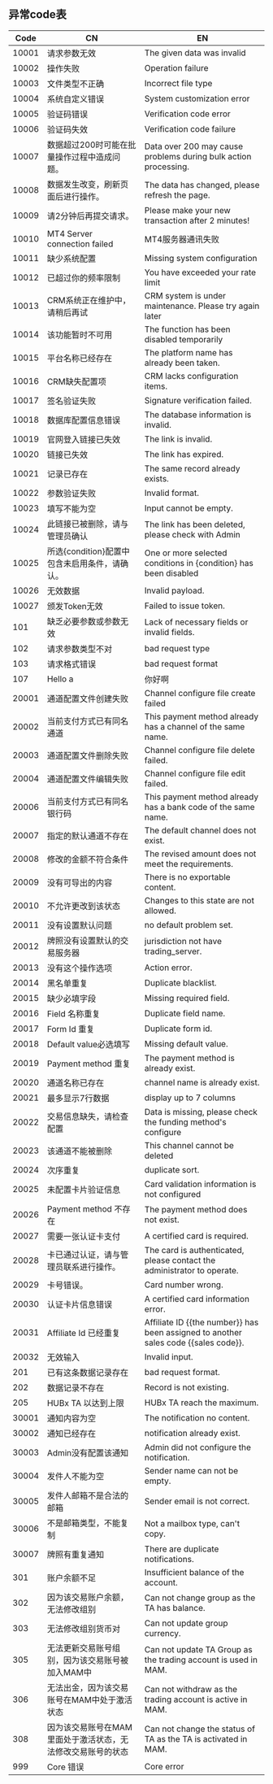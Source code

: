 ## 异常code表
| Code   | CN  | EN                                            |
|--------|-----|-----------------------------------------------|
|10001|请求参数无效|The given data was invalid|
|10002|操作失败|Operation failure|
|10003|文件类型不正确|Incorrect file type|
|10004|系统自定义错误|System customization error|
|10005|验证码错误|Verification code error|
|10006|验证码失效|Verification code failure|
|10007|数据超过200时可能在批量操作过程中造成问题。|Data over 200 may cause problems during bulk action processing.|
|10008|数据发生改变，刷新页面后进行操作。|The data has changed, please refresh the page.|
|10009|请2分钟后再提交请求。|Please make your new transaction after 2 minutes!|
|10010|MT4 Server connection failed|MT4服务器通讯失败|
|10011|缺少系统配置|Missing system configuration|
|10012|已超过你的频率限制|You have exceeded your rate limit|
|10013|CRM系统正在维护中，请稍后再试|CRM system is under maintenance. Please try again later|
|10014|该功能暂时不可用|The function has been disabled temporarily|
|10015|平台名称已经存在|The platform name has already been taken.|
|10016|CRM缺失配置项|CRM lacks configuration items.|
|10017|签名验证失败|Signature verification failed.|
|10018|数据库配置信息错误|The database information is invalid.|
|10019|官网登入链接已失效|The link is invalid.|
|10020|链接已失效|The link has expired.|
|10021|记录已存在|The same record already exists.|
|10022|参数验证失败|Invalid format.|
|10023|填写不能为空|Input cannot be empty.|
|10024|此链接已被删除，请与管理员确认|The link has been deleted, please check with Admin|
|10025|所选{condition}配置中包含未启用条件，请确认。|One or more selected conditions in {condition} has been disabled|
|10026|无效数据|Invalid payload.|
|10027|颁发Token无效|Failed to issue token.|
|101|缺乏必要参数或参数无效|Lack of necessary fields or invalid fields.|
|102|请求参数类型不对|bad request type|
|103|请求格式错误|bad request format|
|107|Hello a|你好啊|
|20001|通道配置文件创建失败|Channel configure file create failed|
|20002|当前支付方式已有同名通道|This payment method already has a channel of the same name.|
|20003|通道配置文件删除失败|Channel configure file delete failed.|
|20004|通道配置文件编辑失败|Channel configure file edit failed.|
|20006|当前支付方式已有同名银行码|This payment method already has a bank code of the same name.|
|20007|指定的默认通道不存在|The default channel does not exist.|
|20008|修改的金额不符合条件|The revised amount does not meet the requirements.|
|20009|没有可导出的内容|There is no exportable content.|
|20010|不允许更改到该状态|Changes to this state are not allowed.|
|20011|没有设置默认问题|no default problem set.|
|20012|牌照没有设置默认的交易服务器|jurisdiction not have trading_server.|
|20013|没有这个操作选项|Action error.|
|20014|黑名单重复|Duplicate blacklist.|
|20015|缺少必填字段|Missing required field.|
|20016|Field 名称重复|Duplicate field name.|
|20017|Form Id 重复|Duplicate form id.|
|20018|Default value必选填写|Missing default value.|
|20019|Payment method 重复|The payment method is already exist.|
|20020|通道名称已存在|channel name is already exist.|
|20021|最多显示7行数据|display up to 7 columns|
|20022|交易信息缺失，请检查配置|Data is missing, please check the funding method's configure|
|20023|该通道不能被删除|This channel cannot be deleted|
|20024|次序重复|duplicate sort.|
|20025|未配置卡片验证信息|Card validation information is not configured|
|20026|Payment method 不存在|The payment method does not exist.|
|20027|需要一张认证卡支付|A certified card is required.|
|20028|卡已通过认证，请与管理员联系进行操作。|The card is authenticated, please contact the administrator to operate.|
|20029|卡号错误。|Card number wrong.|
|20030|认证卡片信息错误|A certified card information error.|
|20031|Affiliate Id 已经重复|Affiliate ID {{the number}} has been assigned to another sales code {{sales code}}.|
|20032|无效输入|Invalid input.|
|201|已有这条数据记录存在|bad request format.|
|202|数据记录不存在|Record is not existing.|
|205|HUBx TA 以达到上限|HUBx TA reach the maximum.|
|30001|通知内容为空|The notification no content.|
|30002|通知已经存在|notification already exist.|
|30003|Admin没有配置该通知|Admin did not configure the notification.|
|30004|发件人不能为空|Sender name can not be empty.|
|30005|发件人邮箱不是合法的邮箱|Sender email is not correct.|
|30006|不是邮箱类型，不能复制|Not a mailbox type, can't copy.|
|30007|牌照有重复通知|There are duplicate notifications.|
|301|账户余额不足|Insufficient balance of the account.|
|302|因为该交易账户余额，无法修改组别|Can not change group as the TA has balance.|
|303|无法修改组别货币对|Can not update group currency.|
|305|无法更新交易账号组别，因为该交易账号被加入MAM中|Can not update TA Group as the trading account is used in MAM.|
|306|无法出金，因为该交易账号在MAM中处于激活状态|Can not withdraw as the trading account is active in MAM.|
|308|因为该交易账号在MAM里面处于激活状态，无法修改交易账号的状态|Can not change the status of TA as the TA is activated in MAM.|
|999|Core 错误|Core error|
